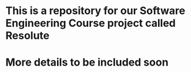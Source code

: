 # This is a repository for our Software Engineering Course project called Resolute
# More details to be included soon
